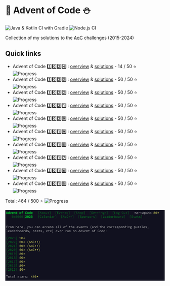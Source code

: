 # 🎄 Advent of Code ⛄️
![Java & Kotlin CI with Gradle](https://github.com/martapanc/Advent-of-Code/workflows/Java%20&%20Kotlin%20CI%20with%20Gradle/badge.svg)
![Node.js CI](https://github.com/martapanc/Advent-of-Code/workflows/Node.js%20CI/badge.svg)


Collection of my solutions to the [AoC](https://adventofcode.com/) challenges (2015-2024)


## Quick links

- Advent of Code 2️⃣0️⃣2️⃣4️⃣ : [overview](2024/src/2024/README.md) & [solutions](2024/src/2024) - 14 / 50 ⭐️ &emsp; ![Progress](https://progress-bar.xyz/28/) 
- Advent of Code 2️⃣0️⃣2️⃣3️⃣ : [overview](2015-2023/src/main/kotlin/aoc2023/README.md) & [solutions](2015-2023/src/main/kotlin/aoc2023) - 50 / 50 ⭐️ &emsp; ![Progress](https://progress-bar.xyz/100/) 
- Advent of Code 2️⃣0️⃣2️⃣2️⃣ : [overview](2015-2023/src/main/kotlin/aoc2022/README.md) & [solutions](2015-2023/src/main/kotlin/aoc2022) - 50 / 50 ⭐️ &emsp; ![Progress](https://progress-bar.xyz/100/) 
- Advent of Code 2️⃣0️⃣2️⃣1️⃣ : [overview](2015-2023/src/main/kotlin/aoc2021/README.md) & [solutions](2015-2023/src/main/kotlin/aoc2021) - 50 / 50 ⭐️ &emsp; ![Progress](https://progress-bar.xyz/100/) 
- Advent of Code 2️⃣0️⃣2️⃣0️⃣ : [overview](2015-2023/src/main/kotlin/aoc2020/README.md) & [solutions](2015-2023/src/main/kotlin/aoc2020) - 50 / 50 ⭐️ &emsp; ![Progress](https://progress-bar.xyz/100/) 
- Advent of Code 2️⃣0️⃣1️⃣9️⃣ : [overview](2015-2023/src/main/kotlin/aoc2019/README.md) & [solutions](2015-2023/src/main/kotlin/aoc2019) - 50 / 50 ⭐️ &emsp; ![Progress](https://progress-bar.xyz/100/) 
- Advent of Code 2️⃣0️⃣1️⃣8️⃣ : [overview](2015-2023/src/main/kotlin/aoc2018/README.md) & [solutions](2015-2023/src/main/kotlin/aoc2018) - 50 / 50 ⭐️ &emsp; ![Progress](https://progress-bar.xyz/100/) 
- Advent of Code 2️⃣0️⃣1️⃣7️⃣ : [overview](2015-2023/src/main/kotlin/aoc2017/README.md) & [solutions](2015-2023/src/main/kotlin/aoc2017) - 50 / 50 ⭐️ &emsp; ![Progress](https://progress-bar.xyz/100/) 
- Advent of Code 2️⃣0️⃣1️⃣6️⃣ : [overview](2015-2023/src/main/kotlin/aoc2016/README.md) & [solutions](2015-2023/src/main/kotlin/aoc2016) - 50 / 50 ⭐️ &emsp; ![Progress](https://progress-bar.xyz/100/) 
- Advent of Code 2️⃣0️⃣1️⃣5️⃣ : [overview](2015-2023/src/main/kotlin/aoc2015/README.md) & [solutions](2015-2023/src/main/kotlin/aoc2015) - 50 / 50 ⭐️ &emsp; ![Progress](https://progress-bar.xyz/100/) 

 Total:  464 / 500 ⭐
 ![Progress](https://progress-bar.xyz/93/)

 <img src="2015-2023/src/main/resources/static/all_stars.png" width="1023" alt="AoC screenshot"/>

